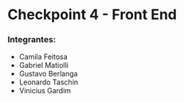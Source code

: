 <h1>Checkpoint 4 - Front End</h1>

<h3>Integrantes:</h3>
<ul>
  <li>Camila Feitosa</li>
  <li>Gabriel Matiolli</li>
  <li>Gustavo Berlanga</li>
  <li>Leonardo Taschin</li>
  <li>Vinicius Gardim</li>
</ul>
